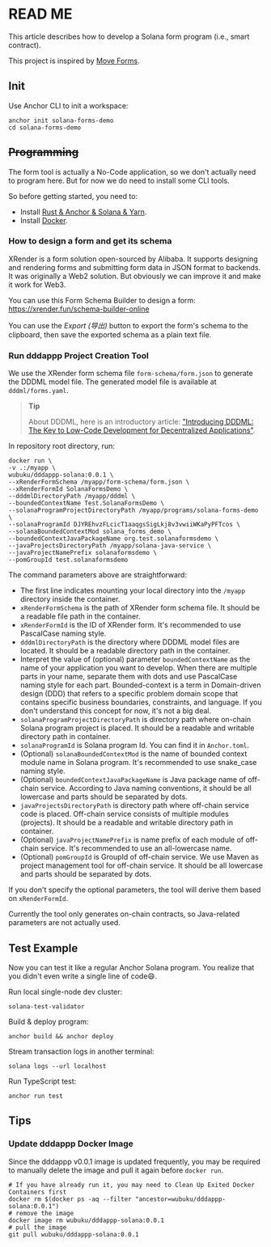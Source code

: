 # READ ME

This article describes how to develop a Solana form program (i.e., smart contract).

This project is inspired by [Move Forms](https://github.com/dddappp/aptos-forms-demo).

## Init

Use Anchor CLI to init a workspace:

```shell
anchor init solana-forms-demo
cd solana-forms-demo
```

## ~~Programming~~

The form tool is actually a No-Code application, so we don't actually need to program here. But for now we do need to install some CLI tools.

So before getting started, you need to:

* Install [Rust & Anchor & Solana & Yarn](https://www.anchor-lang.com).
* Install [Docker](https://docs.docker.com/engine/install/).

### How to design a form and get its schema

XRender is a form solution open-sourced by Alibaba. It supports designing and rendering forms and submitting form data in JSON format to backends.
It was originally a Web2 solution. But obviously we can improve it and make it work for Web3.

You can use this Form Schema Builder to design a form: https://xrender.fun/schema-builder-online

You can use the *Export (导出)* button to export the form's schema to the clipboard, then save the exported schema as a plain text file.

### Run dddappp Project Creation Tool

We use the XRender form schema file `form-schema/form.json` to generate the DDDML model file. The generated model file is available at `dddml/forms.yaml`.

> **Tip**
>
> About DDDML, here is an introductory article: ["Introducing DDDML: The Key to Low-Code Development for Decentralized Applications"](https://github.com/wubuku/Dapp-LCDP-Demo/blob/main/IntroducingDDDML.md).

In repository root directory, run:

```shell
docker run \
-v .:/myapp \
wubuku/dddappp-solana:0.0.1 \
--xRenderFormSchema /myapp/form-schema/form.json \
--xRenderFormId SolanaFormsDemo \
--dddmlDirectoryPath /myapp/dddml \
--boundedContextName Test.SolanaFormsDemo \
--solanaProgramProjectDirectoryPath /myapp/programs/solana-forms-demo \
--solanaProgramId DJYREhvzFLcicT1aaqgsSigLkj8v3vwiiWKaPyPFTcos \
--solanaBoundedContextMod solana_forms_demo \
--boundedContextJavaPackageName org.test.solanaformsdemo \
--javaProjectsDirectoryPath /myapp/solana-java-service \
--javaProjectNamePrefix solanaformsdemo \
--pomGroupId test.solanaformsdemo
```

The command parameters above are straightforward:

* The first line indicates mounting your local directory into the `/myapp` directory inside the container.
* `xRenderFormSchema` is the path of XRender form schema file. It should be a readable file path in the container.
* `xRenderFormId` is the ID of XRender form. It's recommended to use PascalCase naming style.
* `dddmlDirectoryPath` is the directory where DDDML model files are located. It should be a readable directory path in the container.
* Interpret the value of (optional) parameter `boundedContextName` as the name of your application you want to develop. When there are multiple parts in your name, separate them with dots and use PascalCase naming style for each part. Bounded-context is a term in Domain-driven design (DDD) that refers to a specific problem domain scope that contains specific business boundaries, constraints, and language. If you don't understand this concept for now, it's not a big deal.
* `solanaProgramProjectDirectoryPath` is directory path where on-chain Solana program project is placed. It should be a readable and writable directory path in container.
* `solanaProgramId` is Solana program Id. You can find it in `Anchor.toml`.
* (Optional) `solanaBoundedContextMod` is the name of bounded context module name in Solana program. It's recommended to use snake_case naming style.
* (Optional) `boundedContextJavaPackageName` is Java package name of off-chain service. According to Java naming conventions, it should be all lowercase and parts should be separated by dots.
* `javaProjectsDirectoryPath` is directory path where off-chain service code is placed. Off-chain service consists of multiple modules (projects). It should be a readable and writable directory path in container.
* (Optional) `javaProjectNamePrefix` is name prefix of each module of off-chain service. It's recommended to use an all-lowercase name.
* (Optional) `pomGroupId` is GroupId of off-chain service. We use Maven as project management tool for off-chain service. It should be all lowercase and parts should be separated by dots.

If you don't specify the optional parameters, the tool will derive them based on `xRenderFormId`.

Currently the tool only generates on-chain contracts, so Java-related parameters are not actually used.

## Test Example

Now you can test it like a regular Anchor Solana program. You realize that you didn't even write a single line of code😄.

Run local single-node dev cluster:

```shell
solana-test-validator
```

Build & deploy program:

```shell
anchor build && anchor deploy
```

Stream transaction logs in another terminal:

```shell
solana logs --url localhost
```

Run TypeScript test:

```shell
anchor run test
```

## Tips

### Update dddappp Docker Image

Since the dddappp v0.0.1 image is updated frequently, you may be required to manually delete the image and pull it again before `docker run`.

```shell
# If you have already run it, you may need to Clean Up Exited Docker Containers first
docker rm $(docker ps -aq --filter "ancestor=wubuku/dddappp-solana:0.0.1")
# remove the image
docker image rm wubuku/dddappp-solana:0.0.1
# pull the image
git pull wubuku/dddappp-solana:0.0.1
```
